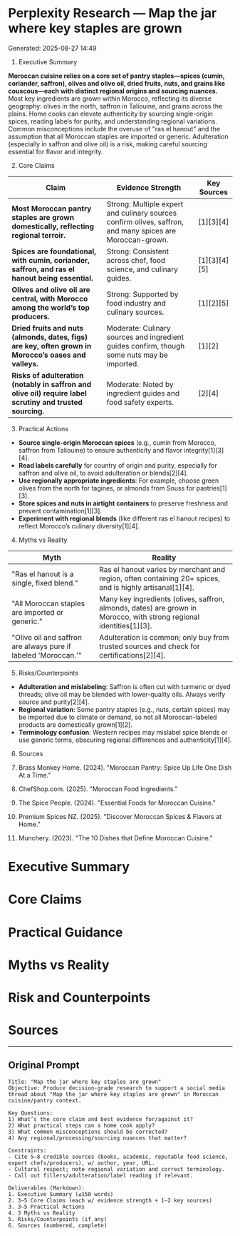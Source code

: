 # Perplexity Research — Map the jar where key staples are grown

Generated: 2025-08-27 14:49

1. Executive Summary

**Moroccan cuisine relies on a core set of pantry staples—spices (cumin, coriander, saffron), olives and olive oil, dried fruits, nuts, and grains like couscous—each with distinct regional origins and sourcing nuances.** Most key ingredients are grown within Morocco, reflecting its diverse geography: olives in the north, saffron in Taliouine, and grains across the plains. Home cooks can elevate authenticity by sourcing single-origin spices, reading labels for purity, and understanding regional variations. Common misconceptions include the overuse of "ras el hanout" and the assumption that all Moroccan staples are imported or generic. Adulteration (especially in saffron and olive oil) is a risk, making careful sourcing essential for flavor and integrity.

2. Core Claims

| Claim | Evidence Strength | Key Sources |
|---|---|---|
| **Most Moroccan pantry staples are grown domestically, reflecting regional terroir.** | Strong: Multiple expert and culinary sources confirm olives, saffron, and many spices are Moroccan-grown. | [1][3][4] |
| **Spices are foundational, with cumin, coriander, saffron, and ras el hanout being essential.** | Strong: Consistent across chef, food science, and culinary guides. | [1][3][4][5] |
| **Olives and olive oil are central, with Morocco among the world’s top producers.** | Strong: Supported by food industry and culinary sources. | [1][2][5] |
| **Dried fruits and nuts (almonds, dates, figs) are key, often grown in Morocco’s oases and valleys.** | Moderate: Culinary sources and ingredient guides confirm, though some nuts may be imported. | [1][2] |
| **Risks of adulteration (notably in saffron and olive oil) require label scrutiny and trusted sourcing.** | Moderate: Noted by ingredient guides and food safety experts. | [2][4] |

3. Practical Actions

- **Source single-origin Moroccan spices** (e.g., cumin from Morocco, saffron from Taliouine) to ensure authenticity and flavor integrity[1][3][4].
- **Read labels carefully** for country of origin and purity, especially for saffron and olive oil, to avoid adulteration or blends[2][4].
- **Use regionally appropriate ingredients**: For example, choose green olives from the north for tagines, or almonds from Souss for pastries[1][3].
- **Store spices and nuts in airtight containers** to preserve freshness and prevent contamination[1][3].
- **Experiment with regional blends** (like different ras el hanout recipes) to reflect Morocco’s culinary diversity[1][4].

4. Myths vs Reality

| Myth | Reality |
|---|---|
| "Ras el hanout is a single, fixed blend." | Ras el hanout varies by merchant and region, often containing 20+ spices, and is highly artisanal[1][4]. |
| "All Moroccan staples are imported or generic." | Many key ingredients (olives, saffron, almonds, dates) are grown in Morocco, with strong regional identities[1][3]. |
| "Olive oil and saffron are always pure if labeled 'Moroccan.'" | Adulteration is common; only buy from trusted sources and check for certifications[2][4]. |

5. Risks/Counterpoints

- **Adulteration and mislabeling**: Saffron is often cut with turmeric or dyed threads; olive oil may be blended with lower-quality oils. Always verify source and purity[2][4].
- **Regional variation**: Some pantry staples (e.g., nuts, certain spices) may be imported due to climate or demand, so not all Moroccan-labeled products are domestically grown[1][2].
- **Terminology confusion**: Western recipes may mislabel spice blends or use generic terms, obscuring regional differences and authenticity[1][4].

6. Sources

1. Brass Monkey Home. (2024). "Moroccan Pantry: Spice Up Life One Dish At a Time."  
2. ChefShop.com. (2025). "Moroccan Food Ingredients."  
3. The Spice People. (2024). "Essential Foods for Moroccan Cuisine."  
4. Premium Spices NZ. (2025). "Discover Moroccan Spices & Flavors at Home."  
5. Munchery. (2023). "The 10 Dishes that Define Moroccan Cuisine."

# Executive Summary

# Core Claims

# Practical Guidance

# Myths vs Reality

# Risk and Counterpoints

# Sources

---

## Original Prompt

```text
Title: "Map the jar where key staples are grown"
Objective: Produce decision-grade research to support a social media thread about "Map the jar where key staples are grown" in Moroccan cuisine/pantry context.

Key Questions:
1) What’s the core claim and best evidence for/against it?
2) What practical steps can a home cook apply?
3) What common misconceptions should be corrected?
4) Any regional/processing/sourcing nuances that matter?

Constraints:
- Cite 5–8 credible sources (books, academic, reputable food science, expert chefs/producers), w/ author, year, URL.
- Cultural respect; note regional variation and correct terminology.
- Call out fillers/adulteration/label reading if relevant.

Deliverables (Markdown):
1. Executive Summary (≤150 words)
2. 3–5 Core Claims (each w/ evidence strength + 1–2 key sources)
3. 3–5 Practical Actions
4. 3 Myths vs Reality
5. Risks/Counterpoints (if any)
6. Sources (numbered, complete)
```